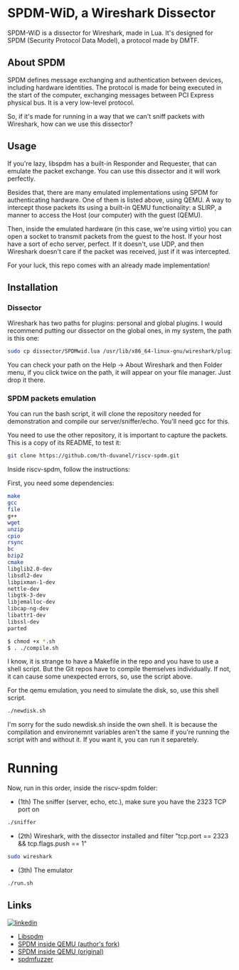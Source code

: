 # SPDM-WiD, a Wireshark Dissector

SPDM-WiD is a dissector for Wireshark, made in Lua. It's designed for SPDM (Security Protocol Data Model), a protocol made by DMTF.

## About SPDM
SPDM defines message exchanging and authentication between devices, including hardware identities. The protocol is made for being executed in the start of the computer, exchanging messages between PCI Express physical bus. It is a very low-level protocol.

So, if it's made for running in a way that we can't sniff packets with Wireshark, how can we use this dissector?

## Usage
If you're lazy, libspdm has a built-in Responder and Requester, that can emulate the packet exchange. You can use this dissector and it will work perfectly.

Besides that, there are many emulated implementations using SPDM for authenticating hardware. One of them is listed above, using QEMU. A way to intercept those packets its using a built-in QEMU functionality: a SLIRP, a manner to access the Host (our computer) with the guest (QEMU).

Then, inside the emulated hardware (in this case, we're using virtio) you can open a socket to transmit packets from the guest to the host. If your host have a sort of echo server, perfect. If it doesn't, use UDP, and then Wireshark doesn't care if the packet was received, just if it was intercepted.

For your luck, this repo comes with an already made implementation!


## Installation

### Dissector
Wireshark has two paths for plugins: personal and global plugins. I would recommend putting our dissector on the global ones, in my system, the path is this one:

```bash
sudo cp dissector/SPDMwid.lua /usr/lib/x86_64-linux-gnu/wireshark/plugins/SPDMwid.lua
```

You can check your path on the Help -> About Wireshark and then Folder menu, if you click twice on the path, it will appear on your file manager. Just drop it there.

### SPDM packets emulation
You can run the bash script, it will clone the repository needed for demonstration and compile our server/sniffer/echo. You'll need gcc for this.

You need to use the other repository, it is important to capture the packets. This is a copy of its README, to test it:

```bash
git clone https://github.com/th-duvanel/riscv-spdm.git
```
Inside riscv-spdm, follow the instructions:

First, you need some dependencies:

```bash
make 
gcc 
file 
g++ 
wget 
unzip 
cpio 
rsync 
bc 
bzip2 
cmake 
libglib2.0-dev 
libsdl2-dev 
libpixman-1-dev 
nettle-dev 
libgtk-3-dev 
libjemalloc-dev 
libcap-ng-dev 
libattr1-dev 
libssl-dev
parted
```

```bash
$ chmod +x *.sh
$ . ./compile.sh
```
I know, it is strange to have a Makefile in the repo and you have to use a shell script. But the Git repos have to compile themselves
individually. If not, it can cause some unexpected errors, so, use the script above.


For the qemu emulation, you need to simulate the disk, so, use this shell script.
```bash
./newdisk.sh
```
I'm sorry for the sudo newdisk.sh inside the own shell. It is because the compilation and environemnt variables aren't the same if you're running the
script with and without it. If you want it, you can run it separetely.

# Running

Now, run in this order, inside the riscv-spdm folder:
- (1th) The sniffer (server, echo, etc.), make sure you have the 2323 TCP port on
```bash
./sniffer
```
- (2th) Wireshark, with the dissector installed and filter "tcp.port == 2323 && tcp.flags.push == 1"
```bash
sudo wireshark
```
- (3th) The emulator
```bash
./run.sh
```

## Links
[![linkedin](https://img.shields.io/badge/linkedin-0A66C2?style=for-the-badge&logo=linkedin&logoColor=white)](https://www.linkedin.com/in/thiago-duvanel?original_referer=https%3A%2F%2Fgithub.com%2F)

 - [Libspdm](https://github.com/DMTF/libspdm)
 - [SPDM inside QEMU (author's fork)](https://github.com/th-duvanel/riscv-spdm)
 - [SPDM inside QEMU (original)](https://github.com/offreitas/riscv-spdm)
 - [spdmfuzzer](https://github.com/th-duvanel/spdmfuzzer)
